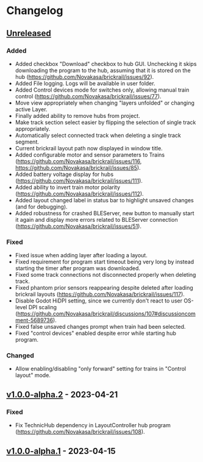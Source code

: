 <!-- Refer to https://keepachangelog.com/en/1.0.0/ for guidance. -->
<!-- template stolen from pybricks-micropython repository -->

# Changelog

## [Unreleased]

### Added

- Added checkbox "Download" checkbox to hub GUI. Unchecking it skips downloading the program to the hub, assuming that it is stored on the hub (https://github.com/Novakasa/brickrail/issues/92).
- Added File logging. Logs will be available in user folder.
- Added Control devices mode for switches only, allowing manual train control (https://github.com/Novakasa/brickrail/issues/77).
- Move view appropriately when changing "layers unfolded" or changing active Layer.
- Finally added ability to remove hubs from project.
- Make track section select easier by flipping the selection of single track appropriately.
- Automatically select connected track when deleting a single track segment.
- Current brickrail layout path now displayed in window title.
- Added configurable motor and sensor parameters to Trains (https://github.com/Novakasa/brickrail/issues/116, https://github.com/Novakasa/brickrail/issues/85).
- Added battery voltage display for hubs (https://github.com/Novakasa/brickrail/issues/111).
- Added ability to invert train motor polarity (https://github.com/Novakasa/brickrail/issues/112).
- Added layout changed label in status bar to highlight unsaved changes (and for debugging).
- Added robustness for crashed BLEServer, new button to manually start it again and display more errors related to BLEServer connection (https://github.com/Novakasa/brickrail/issues/51).

### Fixed

- Fixed issue when adding layer after loading a layout.
- Fixed requirement for program start timeout being very long by instead starting the timer after program was downloaded.
- Fixed some track connections not disconnected properly when deleting track.
- Fixed phantom prior sensors reappearing despite deleted after loading brickrail layouts (https://github.com/Novakasa/brickrail/issues/117).
- Disable Godot HiDPI setting, since we currently don't react to user OS-level DPI scaling (https://github.com/Novakasa/brickrail/discussions/107#discussioncomment-5689736).
- Fixed false unsaved changes prompt when train had been selected.
- Fixed "control devices" enabled despite error while starting hub program.

### Changed

- Allow enabling/disabling "only forward" setting for trains in "Control layout" mode.

## [v1.0.0-alpha.2] - 2023-04-21

### Fixed

- Fix TechnicHub dependency in LayoutController hub program (https://github.com/Novakasa/brickrail/issues/108).

## [v1.0.0-alpha.1] - 2023-04-15

<!-- diff links for headers -->
[Unreleased]: https://github.com/Novakasa/brickrail/compare/v1.0.0-alpha.2...HEAD
[v1.0.0-alpha.2]: https://github.com/Novakasa/brickrail/compare/v1.0.0-alpha.1...v1.0.0-alpha.2
[v1.0.0-alpha.1]: https://github.com/Novakasa/brickrail/tree/v1.0.0-alpha.1
